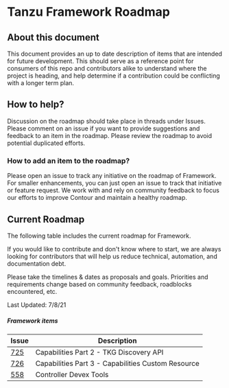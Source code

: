 # Tanzu Framework Roadmap

## About this document
This document provides an up to date description of items that are intended for future development. This should serve as a reference point for consumers of this repo and contributors alike to understand where the project is heading, and help determine if a contribution could be conflicting with a longer term plan.

## How to help?
Discussion on the roadmap should take place in threads under Issues. Please comment on an issue if you want to provide suggestions and feedback to an item in the roadmap. Please review the roadmap to avoid potential duplicated efforts.

### How to add an item to the roadmap?
Please open an issue to track any initiative on the roadmap of Framework. For smaller enhancements, you can just open an issue to track that initiative or feature request. We work with and rely on community feedback to focus our efforts to improve Contour and maintain a healthy roadmap.

## Current Roadmap
The following table includes the current roadmap for Framework.

If you would like to contribute and don't know where to start, we are always looking for contributors that will help us reduce technical, automation, and documentation debt.

Please take the timelines & dates as proposals and goals. Priorities and requirements change based on community feedback, roadblocks encountered, etc.

Last Updated: 7/8/21

##### Framework items

|Issue|Description|
|---|---|
|[725](https://github.com/vmware-tanzu-private/core/issues/725)|Capabilities Part 2 - TKG Discovery API|
|[726](https://github.com/vmware-tanzu-private/core/issues/725)|Capabilities Part 3 - Capabilities Custom Resource|
|[558](https://github.com/vmware-tanzu-private/core/issues/558)|Controller Devex Tools|
